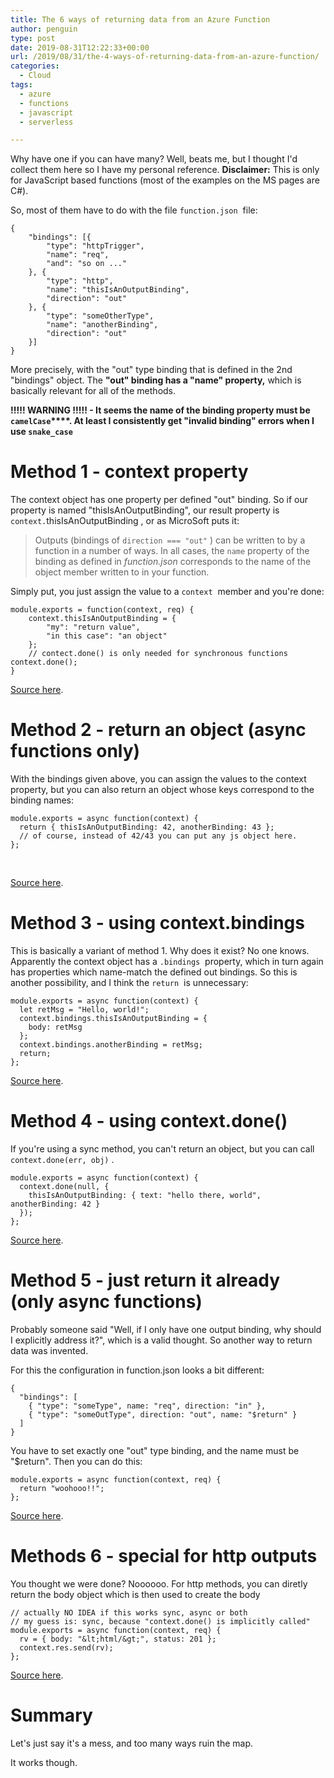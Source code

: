 ```yaml
---
title: The 6 ways of returning data from an Azure Function
author: penguin
type: post
date: 2019-08-31T12:22:33+00:00
url: /2019/08/31/the-4-ways-of-returning-data-from-an-azure-function/
categories:
  - Cloud
tags:
  - azure
  - functions
  - javascript
  - serverless

---
```

Why have one if you can have many? Well, beats me, but I thought I'd collect them here so I have my personal reference. **Disclaimer:** This is only for JavaScript based functions (most of the examples on the MS pages are C#).

So, most of them have to do with the file `function.json`  file:

```
{
    "bindings": [{
        "type": "httpTrigger",
        "name": "req",
        "and": "so on ..."
    }, {
        "type": "http",
        "name": "thisIsAnOutputBinding",
        "direction": "out"
    }, {
        "type": "someOtherType",
        "name": "anotherBinding",
        "direction": "out"
    }]
}
```

More precisely, with the "out" type binding that is defined in the 2nd "bindings" object. The **"out" binding has a "name" property,** which is basically relevant for all of the methods.

**!!!!! WARNING !!!!! - It seems the name of the binding property must be <code class="EnlighterJSRAW" data-enlighter-language="null">camelCase</code>****. At least I consistently get "invalid binding" errors when I use <code class="EnlighterJSRAW" data-enlighter-language="null">snake_case</code>**

# Method 1 - context property

The context object has one property per defined "out" binding. So if our property is named "thisIsAnOutputBinding", our result property is `context.`thisIsAnOutputBinding , or as MicroSoft puts it:

> Outputs (bindings of `direction === "out"` ) can be written to by a function in a number of ways. In all cases, the `name` property of the binding as defined in _function.json_ corresponds to the name of the object member written to in your function.

Simply put, you just assign the value to a `context`  member and you're done:

```
module.exports = function(context, req) {
    context.thisIsAnOutputBinding = {
        "my": "return value",
        "in this case": "an object"
    };
    // contect.done() is only needed for synchronous functions context.done();
}
```

[Source here][1].

# Method 2 - return an object (async functions only)

With the bindings given above, you can assign the values to the context property, but you can also return an object whose keys correspond to the binding names:

```
module.exports = async function(context) {
  return { thisIsAnOutputBinding: 42, anotherBinding: 43 };
  // of course, instead of 42/43 you can put any js object here.
};
```

&nbsp;

[Source here][1].

# Method 3 - using context.bindings

This is basically a variant of method 1. Why does it exist? No one knows. Apparently the context object has a `.bindings`  property, which in turn again has properties which name-match the defined out bindings. So this is another possibility, and I think the `return`  is unnecessary:

```
module.exports = async function(context) {
  let retMsg = "Hello, world!";
  context.bindings.thisIsAnOutputBinding = {
    body: retMsg
  };
  context.bindings.anotherBinding = retMsg;
  return;
};
```

[Source here][1].

# Method 4 - using context.done()

If you're using a sync method, you can't return an object, but you can call `context.done(err, obj)` .

```
module.exports = async function(context) {
  context.done(null, {
    thisIsAnOutputBinding: { text: "hello there, world", anotherBinding: 42 }
  });
};
```

[Source here][2].

# Method 5 - just return it already (only async functions)

Probably someone said "Well, if I only have one output binding, why should I explicitly address it?", which is a valid thought. So another way to return data was invented.

For this the configuration in function.json looks a bit different:

```
{
  "bindings": [
    { "type": "someType", name: "req", direction: "in" },
    { "type": "someOutType", direction: "out", name: "$return" }
  ]
}
```

You have to set exactly one "out" type binding, and the name must be "$return". Then you can do this:

```
module.exports = async function(context, req) {
  return "woohooo!!";
};
```

[Source here][3].

# Methods 6 - special for http outputs

You thought we were done? Noooooo. For http methods, you can diretly return the body object which is then used to create the body

```
// actually NO IDEA if this works sync, async or both
// my guess is: sync, because "context.done() is implicitly called"
module.exports = async function(context, req) {
  rv = { body: "&lt;html/&gt;", status: 201 };
  context.res.send(rv);
};
```

[Source here][4].

# Summary

Let's just say it's a mess, and too many ways ruin the map.

It works though.

 [1]: https://docs.microsoft.com/en-us/azure/azure-functions/functions-reference-node#outputs
 [2]: https://docs.microsoft.com/en-us/azure/azure-functions/functions-reference-node#contextdone-method
 [3]: https://docs.microsoft.com/en-us/azure/azure-functions/functions-reference-node#exporting-an-async-function
 [4]: https://docs.microsoft.com/en-us/azure/azure-functions/functions-reference-node#accessing-the-request-and-response